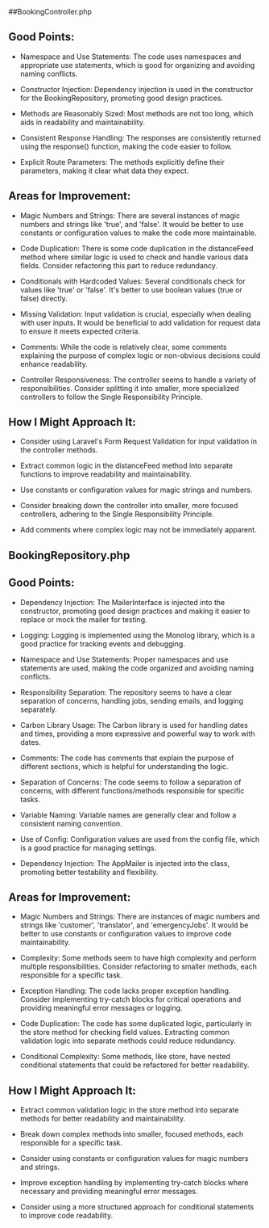 ##BookingController.php

## Good Points:

- Namespace and Use Statements: The code uses namespaces and appropriate use statements, which is good for organizing and avoiding naming conflicts.

- Constructor Injection: Dependency injection is used in the constructor for the BookingRepository, promoting good design practices.

- Methods are Reasonably Sized: Most methods are not too long, which aids in readability and maintainability.

- Consistent Response Handling: The responses are consistently returned using the response() function, making the code easier to follow.

- Explicit Route Parameters: The methods explicitly define their parameters, making it clear what data they expect.

## Areas for Improvement:

- Magic Numbers and Strings: There are several instances of magic numbers and strings like 'true', and 'false'. It would be better to use constants or configuration values to make the code more maintainable.

- Code Duplication: There is some code duplication in the distanceFeed method where similar logic is used to check and handle various data fields. Consider refactoring this part to reduce redundancy.

- Conditionals with Hardcoded Values: Several conditionals check for values like 'true' or 'false'. It's better to use boolean values (true or false) directly.

- Missing Validation: Input validation is crucial, especially when dealing with user inputs. It would be beneficial to add validation for request data to ensure it meets expected criteria.

- Comments: While the code is relatively clear, some comments explaining the purpose of complex logic or non-obvious decisions could enhance readability.

- Controller Responsiveness: The controller seems to handle a variety of responsibilities. Consider splitting it into smaller, more specialized controllers to follow the Single Responsibility Principle.

## How I Might Approach It:

- Consider using Laravel's Form Request Validation for input validation in the controller methods.

- Extract common logic in the distanceFeed method into separate functions to improve readability and maintainability.

- Use constants or configuration values for magic strings and numbers.

- Consider breaking down the controller into smaller, more focused controllers, adhering to the Single Responsibility Principle.

- Add comments where complex logic may not be immediately apparent.

## BookingRepository.php

## Good Points:
- Dependency Injection: The MailerInterface is injected into the constructor, promoting good design practices and making it easier to replace or mock the mailer for testing.

- Logging: Logging is implemented using the Monolog library, which is a good practice for tracking events and debugging.

- Namespace and Use Statements: Proper namespaces and use statements are used, making the code organized and avoiding naming conflicts.

- Responsibility Separation: The repository seems to have a clear separation of concerns, handling jobs, sending emails, and logging separately.

- Carbon Library Usage: The Carbon library is used for handling dates and times, providing a more expressive and powerful way to work with dates.

- Comments: The code has comments that explain the purpose of different sections, which is helpful for understanding the logic.

- Separation of Concerns: The code seems to follow a separation of concerns, with different functions/methods responsible for specific tasks.

- Variable Naming: Variable names are generally clear and follow a consistent naming convention.

- Use of Config: Configuration values are used from the config file, which is a good practice for managing settings.

- Dependency Injection: The AppMailer is injected into the class, promoting better testability and flexibility.

## Areas for Improvement:

- Magic Numbers and Strings: There are instances of magic numbers and strings like 'customer', 'translator', and 'emergencyJobs'. It would be better to use constants or configuration values to improve code maintainability.

- Complexity: Some methods seem to have high complexity and perform multiple responsibilities. Consider refactoring to smaller methods, each responsible for a specific task.

- Exception Handling: The code lacks proper exception handling. Consider implementing try-catch blocks for critical operations and providing meaningful error messages or logging.

- Code Duplication: The code has some duplicated logic, particularly in the store method for checking field values. Extracting common validation logic into separate methods could reduce redundancy.

- Conditional Complexity: Some methods, like store, have nested conditional statements that could be refactored for better readability.

## How I Might Approach It:

- Extract common validation logic in the store method into separate methods for better readability and maintainability.

- Break down complex methods into smaller, focused methods, each responsible for a specific task.

- Consider using constants or configuration values for magic numbers and strings.

- Improve exception handling by implementing try-catch blocks where necessary and providing meaningful error messages.

- Consider using a more structured approach for conditional statements to improve code readability.
